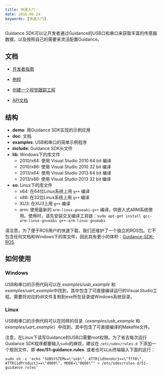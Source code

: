 ```yaml
---
title: 快速入门
date: 2016-06-24
keywords: [快速入门]
---
```


Guidance SDK可以让开发者通过Guidance的USB口和串口来获取丰富的传感器数据，以及按照自己的需要来灵活配置Guidance。

## 文档

- [开发者指南](../application-development-guides/index.html)
　
- [例程](../quick-start/run-examples.html)

- [创建一个视觉跟踪工程](../tutorials/index.html)

- [API文档](../introduction/index.html)
 
## 结构

-	**demo**: 用Guidance SDK实现的示例应用
-	**doc**: 文档
-	**examples**: USB和串口的简单示例程序
-	**include**: Guidance SDK头文件 
-	**lib**: Windows下的库文件
	- 2010/x64: 使用 Visual Studio 2010 64 bit 编译
	- 2010/x86: 使用 Visual Studio 2010 32 bit 编译
	- 2013/x64: 使用 Visual Studio 2013 64 bit 编译
	- 2013/x86: 使用 Visual Studio 2013 32 bit 编译
-	**so**: Linux下的库文件	
	- x64: 在64位Linux系统上用 `g++` 编译
	- x86: 在32位Linux系统上用 `g++` 编译
	- XU3: 在XU3上用 `g++` 编译 
	- arm: 使用最新的 `arm-linux-gnueabi-g++` 编译，供嵌入式ARM系统使用。使用时，请先安装交叉编译工具链：`sudo apt-get install gcc-arm-linux-gnueabi g++-arm-linux-gnueabi`

请注意，为了便于ROS用户的快速下载，我们还维护了一个独立的ROS包。它不包含任何文档和Windows下的库文件，因此具有更小的体积：<a href="https://github.com/dji-sdk/Guidance-SDK-ROS" target="_blank">Guidance-SDK-ROS</a>.

## 如何使用

### Windows 

USB和串口的示例代码可以在 *examples/usb\_example* 和 *examples/uart\_example*中找到，其中包含了可直接编译运行的Visual Studio工程。需要将对应的dll文件复制到exe所在目录或Windows系统目录。

### Linux

USB和串口的示例代码可以在同样的目录（*examples/usb\_example* 和 *examples/uart\_example*）中找到，其中包含了可直接编译的Makefile文件。

注意，在Linux下读写Guidance的USB口需要root权限。为了省去每次运行Guidance SDK程序都要输入`sudo`的麻烦，建议在 `/etc/udev/rules.d` 下添加一个规则文件，即 **doc/51-guidance.rules**. 或者也可以从终端输入下面的这行：

	sudo sh -c 'echo "SUBSYSTEM==\"usb\", ATTR{idVendor}==\"fff0\", ATTR{idProduct}==\"d009\", MODE=\"0666\"" > /etc/udev/rules.d/51-guidance.rules'
